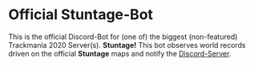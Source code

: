 # Official Stuntage-Bot
This is the official Discord-Bot for (one of) the biggest (non-featured)
Trackmania 2020 Server(s). **Stuntage!**
This bot observes world records driven on the official
**Stuntage** maps and notify the [Discord-Server](https://discord.gg/GTMzH5ZnxT).
